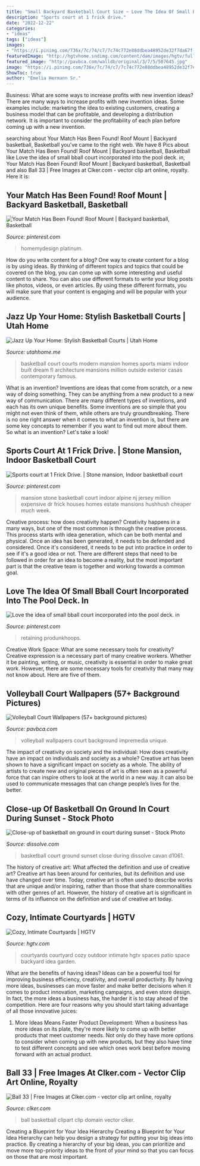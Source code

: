 ```yaml
---
title: "Small Backyard Basketball Court Size ~ Love The Idea Of Small Bball Court Incorporated Into The Pool Deck. In"
description: "Sports court at 1 frick drive."
date: "2022-12-22"
categories:
- "ideas"
tags: ["ideas"]
images:
- "https://i.pinimg.com/736x/7c/74/c7/7c74c772e88ddbea48952de32f7da67f--indoor-basketball-court-expensive-homes.jpg"
featuredImage: "http://hgtvhome.sndimg.com/content/dam/images/hgtv/fullset/2010/2/8/0/istock-5834787_patio-small-space-courtyard_s3x4.jpg.rend.hgtvcom.966.1288.jpeg"
featured_image: "http://pavbca.com/walldb/original/3/7/5/507645.jpg"
image: "https://i.pinimg.com/736x/7c/74/c7/7c74c772e88ddbea48952de32f7da67f--indoor-basketball-court-expensive-homes.jpg"
ShowToc: true
author: "Emelia Hermann Sr."
---
```



Business: What are some ways to increase profits with new invention ideas?
There are many ways to increase profits with new invention ideas. Some examples include: marketing the idea to existing customers, creating a business model that can be profitable, and developing a distribution network. It is important to consider the profitability of each plan before coming up with a new invention.

	

		
searching about Your Match Has Been Found! Roof Mount | Backyard basketball, Basketball you've came to the right web. We have 8 Pics about Your Match Has Been Found! Roof Mount | Backyard basketball, Basketball like Love the idea of small bball court incorporated into the pool deck. in, Your Match Has Been Found! Roof Mount | Backyard basketball, Basketball and also Ball 33 | Free Images at Clker.com - vector clip art online, royalty. Here it is:
		
    
## Your Match Has Been Found! Roof Mount | Backyard Basketball, Basketball

<img loading=lazy src="https://i.pinimg.com/736x/c0/fd/1f/c0fd1f8852ed840efc48070f915a0344--basketball-goals-basketball-court.jpg" onerror="this.onerror=null;this.src='https://tse3.mm.bing.net/th?id=OIP.P9Dl5GuD0T_z30vmyGu8dwHaKG&amp;pid=15.1';" alt="Your Match Has Been Found! Roof Mount | Backyard basketball, Basketball">

_Source: pinterest.com_

>homemydesign platinum. 

	

How do you write content for a blog?
One way to create content for a blog is by using ideas. By thinking of different topics and topics that could be covered on the blog, you can come up with some interesting and useful content to share. You can also use different formats to write your blog posts like photos, videos, or even articles. By using these different formats, you will make sure that your content is engaging and will be popular with your audience.

    
## Jazz Up Your Home: Stylish Basketball Courts | Utah Home

<img loading=lazy src="http://utahhome.me/wp-content/uploads/2014/10/33_A1722110_0_1354910202_636x435.jpg" onerror="this.onerror=null;this.src='https://tse3.mm.bing.net/th?id=OIP.TWg2NAVOUTFmFFuye-UE5QHaFj&amp;pid=15.1';" alt="Jazz Up Your Home: Stylish Basketball Courts | Utah Home">

_Source: utahhome.me_

>basketball court courts modern mansion homes sports miami indoor built dream fl architecture mansions million outside exterior casas contemporary famous. 

	

What is an invention?
Inventions are ideas that come from scratch, or a new way of doing something. They can be anything from a new product to a new way of communication. There are many different types of inventions, and each has its own unique benefits. Some inventions are so simple that you might not even think of them, while others are truly groundbreaking. There is no one right answer when it comes to what an invention is, but there are some key concepts to remember if you want to find out more about them. So what is an invention? Let's take a look!

    
## Sports Court At 1 Frick Drive. | Stone Mansion, Indoor Basketball Court

<img loading=lazy src="https://i.pinimg.com/736x/7c/74/c7/7c74c772e88ddbea48952de32f7da67f--indoor-basketball-court-expensive-homes.jpg" onerror="this.onerror=null;this.src='https://tse4.mm.bing.net/th?id=OIP.ErB3qX0a-blxgWniGThzTAHaFj&amp;pid=15.1';" alt="Sports court at 1 Frick Drive. | Stone mansion, Indoor basketball court">

_Source: pinterest.com_

>mansion stone basketball court indoor alpine nj jersey million expensive dr frick houses homes estate mansions hushhush cheaper much week. 

	

Creative process: how does creativity happen?
Creativity happens in a many ways, but one of the most common is through the creative process. This process starts with idea generation, which can be both mental and physical. Once an idea has been generated, it needs to be defended and considered. Once it's considered, it needs to be put into practice in order to see if it's a good idea or not. There are different steps that need to be followed in order for an idea to become a reality, but the most important part is that the creative team is together and working towards a common goal.

    
## Love The Idea Of Small Bball Court Incorporated Into The Pool Deck. In

<img loading=lazy src="https://i.pinimg.com/originals/76/84/1d/76841dfe4ba52a4f3e949df1293d7848.jpg" onerror="this.onerror=null;this.src='https://tse1.mm.bing.net/th?id=OIP.XwJD3k70YbsqOrSowTpEfAHaJ6&amp;pid=15.1';" alt="Love the idea of small bball court incorporated into the pool deck. in">

_Source: pinterest.com_

>retaining produnkhoops. 

	

Creative Work Space: What are some necessary tools for creativity?
Creative expression is a necessary part of many creative workers. Whether it be painting, writing, or music, creativity is essential in order to make great work. However, there are some necessary tools for creativity that many may not know about. Here are five of them.

    
## Volleyball Court Wallpapers (57+ Background Pictures)

<img loading=lazy src="http://pavbca.com/walldb/original/3/7/5/507645.jpg" onerror="this.onerror=null;this.src='https://tse1.mm.bing.net/th?id=OIP.KyR4C5KXamVlx69DUvct-AHaEK&amp;pid=15.1';" alt="Volleyball Court Wallpapers (57+ background pictures)">

_Source: pavbca.com_

>volleyball wallpapers court background impremedia unique. 

	

The impact of creativity on society and the individual: How does creativity have an impact on individuals and society as a whole?
Creative art has been shown to have a significant impact on society as a whole. The ability of artists to create new and original pieces of art is often seen as a powerful force that can inspire others to look at the world in a new way. It can also be used to communicate messages that can change people’s lives for the better.

    
## Close-up Of Basketball On Ground In Court During Sunset - Stock Photo

<img loading=lazy src="https://cdn7.dissolve.com/p/D1061_141_299/D1061_141_299_1200.jpg" onerror="this.onerror=null;this.src='https://tse3.mm.bing.net/th?id=OIP.ai9cAo2aZylzrST3Z96m3wHaE-&amp;pid=15.1';" alt="Close-up of basketball on ground in court during sunset - Stock Photo">

_Source: dissolve.com_

>basketball court ground sunset close during dissolve cavan d1061. 

	

The history of creative art: What affected the definition and use of creative art?
Creative art has been around for centuries, but its definition and use have changed over time. Today, creative art is often used to describe works that are unique and/or inspiring, rather than those that share commonalities with other genres of art. However, the history of creative art is significant in terms of its influence on the definition and use of creative art today.

    
## Cozy, Intimate Courtyards | HGTV

<img loading=lazy src="http://hgtvhome.sndimg.com/content/dam/images/hgtv/fullset/2010/2/8/0/istock-5834787_patio-small-space-courtyard_s3x4.jpg.rend.hgtvcom.966.1288.jpeg" onerror="this.onerror=null;this.src='https://tse1.mm.bing.net/th?id=OIP.qZOFxZV7mDo19lZZgCUaxQHaJ4&amp;pid=15.1';" alt="Cozy, Intimate Courtyards | HGTV">

_Source: hgtv.com_

>courtyards courtyard cozy outdoor intimate hgtv spaces patio space backyard idea garden. 

	

What are the benefits of having ideas?
Ideas can be a powerful tool for improving business efficiency, creativity, and overall productivity. By having more ideas, businesses can move faster and make better decisions when it comes to product innovation, marketing campaigns, and even store design. In fact, the more ideas a business has, the harder it is to stay ahead of the competition. Here are four reasons why you should start taking advantage of all those innovative juices:
1. More Ideas Means Faster Product Development: When a business has more ideas on its plate, they're more likely to come up with better products that meet customer needs. Not only do they have more options to consider when coming up with new products, but they also have time to test different concepts and see which ones work best before moving forward with an actual product.

    
## Ball 33 | Free Images At Clker.com - Vector Clip Art Online, Royalty

<img loading=lazy src="https://www.clker.com/cliparts/a/d/3/e/1291941478876065691nba_basketball-983-hi.png" onerror="this.onerror=null;this.src='https://tse3.mm.bing.net/th?id=OIP.JhHD78EnOdh5vdYGCqbahgHaHa&amp;pid=15.1';" alt="Ball 33 | Free Images at Clker.com - vector clip art online, royalty">

_Source: clker.com_

>ball basketball clipart clip domain vector clker. 

	

Creating a Blueprint for Your Idea Hierarchy
Creating a Blueprint for Your Idea Hierarchy can help you design a strategy for putting your big ideas into practice. By creating a hierarchy of your big ideas, you can prioritize and move more top-priority ideas to the front of your mind so that you can focus on those that are most important.

